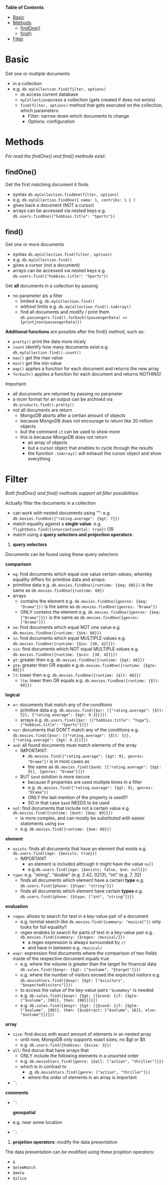 **Table of Contents**

- [Basic](#basic)
- [Methods](#methods)
  - [findOne()](#findone)
  - [find()](#find)
- [Filter](#filter)

# Basic

Get one or multiple documents

- in a collection
- e.g. `db.myCollection.find(filter, options)`
  - `db` access current database
  - `myCollection`access a collection (gets created if does not exists)
  - `find(filter, options)` method that gets executed on the collection, which parameters:
    - Filter: narrow down which documents to change
    - Options: configuration

# Methods

_For read the findOne() and find() methods exist:_

## findOne()

Get the first matching document it finds

- syntax `db.myCollection.findOne(filter, options)`
- e.g. `db.myCollection.findOne({ name: 1, contribs: 1 } )`
- gives back a document (NOT a cursor)
- arrays can be accessed via nested keys e.g. `db.users.findOne({"hobbies.title": "Sports"})`

## find()

Get one or more documents

- syntax `db.myCollection.find(filter, options)`
- e.g. `db.myCollection.find()`
- gives a cursor (not a document)
- arrays can be accessed via nested keys e.g. `db.users.find({"hobbies.title": "Sports"})`

Get **all** documents in a collection by passing

- no parameter als a filter
  - limited e.g. `db.myCollection.find()`
  - without limits e.g. `db.myCollection.find().toArray()`
  - find all documents and modify / print them `db.passengers.find().forEach((passengerData) => {printjson(passengerData)})`

**Additional functions** are possible after the find() method, such as:

- `pretty()` print the data more nicely
- `count` identify how many documents exist e.g. `db.myCollection.find().count()`
- `max()` get the max value
- `min()` get the min value
- `map()` applies a function for each document and returns the new array
- `forEach()` applies a function for each document and returns NOTHING!

Important:

- all documents are returned by passing no parameter
- a nicer format for an output can be archived via `db.products.find().pretty()`
- not all documents are return
  - MongoDB aborts after a certian amount of objects
  - because MongoDB does not encourage to return like 20 million objects
  - but the command `it` can be used to show more
  - this is because MongoDB does not return
    - an array of objects
    - but a cursor object that enables to cycle through the results
    - the function `.toArray()` will exhaust the cursor object and show everything

# Filter

_Both findOne() and find() methods support all filter possibilities:_

Actually filter the documents in a collection

- can work with nested documents using "": e.g. `db.movies.findOne({"rating.average": {$gt: 7}})`
- match equality against a **single value**: e.g. `flightData.find({intercontinental: true})` OR
- match using a **query selectors and projection operators**:

1. **query selectors**

Documents can be found using these query selectors:

**comparison**

- `eq`: find documents which equal one value certain values, whereby equality differs for primitive data and arrays:
- primitive data e.g. `db.movies.findOne({runtime: {$eq: 60}})` is the same as `db.movies.findOne({runtime: 60})`
- arrays
  - contains the element e.g. `db.movies.findOne({genres: {$eq: "Drama"}})` is the same as `db.movies.findOne({genres: "Drama"})`
  - ONLY contains the element e.g. `db.movies.findOne({genres: {$eq: ["Drama"]}})` is the same as `db.movies.findOne({genres: ["Drama"]})`
- `ne`: find documents which equal NOT one value e.g. `db.movies.findOne({runtime: {$ne: 60}})`
- `in`: find documents which equal MULTIPLE values e.g. `db.movies.findOne({runtime: {$in: [30, 42]}})`
- `nin`: find documents which NOT equal MULTIPLE values e.g. `db.movies.findOne({runtime: {$nin: [30, 42]}})`
- `gt`: greater then e.g. `db.movies.findOne({runtime: {$gt: 60}})`
- `gte`: greater then OR equals e.g.`db.movies.findOne({runtime: {$gte: 60}})`
- `lt`: lower then e.g. `db.movies.findOne({runtime: {$lt: 60}})`
  - `lte`: lower then OR equals e.g. `db.movies.findOne({runtime: {$lt: 60}})`

**logical**

- `or`: documents that match any of the conditions
  - primitive data e.g. `db.movies.find({$or: [{"rating.average": {$lt: 5}}, {"rating.average": {$gt: 9.3}}]})`
  - arrays e.g. `db.users.find({$or: [{"hobbies.title": "Yoga"}, {"hobbies.title": "Sports"}]})`
- `nor`: documents that DON'T match any of the conditions e.g. `db.movies.find({$nor: [{"rating.average": {$lt: 5}}, {"rating.average": {$gt: 9.3}}]})`
- `and`: all found documents must match elements of the array
  - IMPORTANT:
    - `db.movies.find({"rating.average": {$gt: 9}, genres: "Drama"})` is in most cases as
    - the same as `db.movies.find({$and: [{"rating.average": {$gt: 9}}, {genres: "Drama"}]})`
  - BUT `$and` solution is more secure
    - because if properties are used multiple times in a filter
    - e.g. `db.movies.find({"rating.average": {$gt: 9}, genres: "Drama"})`
    - ONLY the last mention of the property is used!!!
    - SO in that case `$and` NEEDS to be used
- `not`: find documents that include not a certain value e.g. `db.movies.find({runtime: {$not: {$eq: 60}}})`
  - is more complex, and can mostly be substituted with easier statements using `$ne`
  - e.g. `db.movies.find({runtime: {$ne: 60}})`

**element**

- `exists`: finds all documents that have an element that exists e.g. `db.users.find({age: {$exists: true}})`
  - IMPORTANT
    - an element is included although it might have the value `null`
    - e.g.`db.users.find({age: {$exists: false, $ne: null}})`
- `type`: e.g. "string", "double" (e.g. 2.42, 0213), "int" (e.g. 7, 32)
  - finds all documents which element have a certain **type** e.g. `db.users.find({phone: {$type: "string"}})`
  - finds all documents which element have certain **types** e.g. `db.users.find({phone: {$type: ["int", "string"]}})`

**evaluation**

- `regex`: allows to search for text in a key-value pair of a document
  - e.g. normal search like `db.movies.find({summary: "musical"})` only looks for full equality!!
  - regex enables to search for parts of text in a key-value pair e.g. `db.movies.find({summary: {$regex: /musical/}})`
    - a regex expression is always surrounded by `//`
    - and have in between e.g. `/musical/`
- `expr`: expression find documents where the comparison of two fields inside of the respective document equals true
  - e.g. where the volume is greater than the target for financial data `db.sales.find({$expr: {$gt: ["$volume", "$target"]}})`
  - e.g. where the number of visitors exceed the expected visitors e.g. `db.movieStars.find({$expr: {$gt: ["$visitors", "$expectedVisitors"]}})`
  - to access the value of the key-value pairs `"$someKey"` is needed
  - e.g. `db.sales.find({$expr: {$gt: [{$cond: {if: {$gte: ["$volume", 190]}, then: 190}}]}})`
  - e.g. `db.sales.find({$expr: {$gt: [{$cond: {if: {$gte: ["$volume", 190]}, then: {$subtract: ["$volume", 10]}, else: "$volume"}}]}})`

**array**

- `size`: find docus with exact amount of elements in an nested array
  - until now, MongoDB only supports exact sizes, no $gt or $lt
  - e.g. `db.users.find({hobbies: {$size: 3}})`
- `all`: find docus that have arrays that
  - ONLY include the following elements in a unsorted order
  - e.g. `db.movieStars.find({genre: {$all: ["action", "thriller"]}})`
  - which is in contrast to
    - .g. `db.movieStars.find({genre: ["action", "thriller"]})`
    - where the order of elements in an array is important
- ``:

**comments**

- ``:

  **geospatial**

- e.g. near some location
- ``:

1. **projetion operators**: modify the data presentation

The data presentation can be modified using these projetion operators:

- `$`
- `$elemMatch`
- `$meta`
- `$slice`
